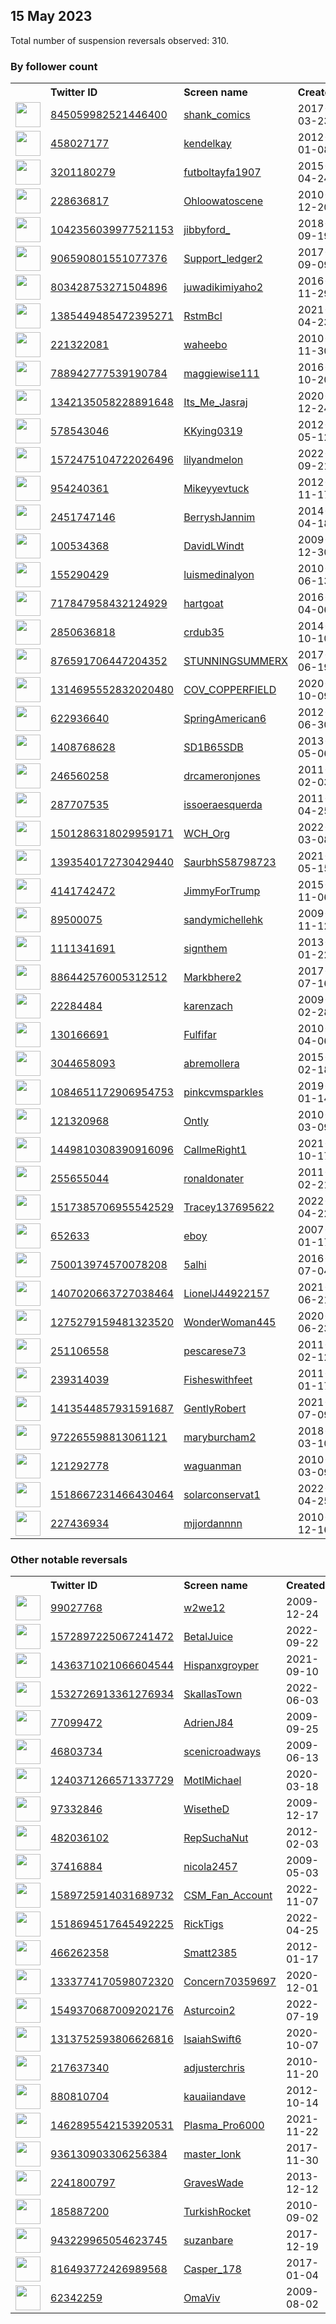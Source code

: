 
## 15 May 2023
Total number of suspension reversals observed: 310.

### By follower count
<table><tr><th></th><th align="left">Twitter ID</th><th align="left">Screen name</th>
<th align="left">Created</th><th align="left">Status</th><th align="left">Suspended</th><th align="left">Followers</th>
<tr><td><a href="https://pbs.twimg.com/profile_images/1342934151654232067/UNtn1x1s_normal.jpg"><img src="https://pbs.twimg.com/profile_images/1342934151654232067/UNtn1x1s_normal.jpg" width="40px" height="40px" align="center"/></a></td><td><a href="https://twitter.com/intent/user?user_id=845059982521446400">845059982521446400</a></td><td><a href="https://twitter.com/shank_comics">shank_comics</a></td><td>2017-03-23</td><td align="center"></td><td></td><td>272533</td></tr>
<tr><td><a href="https://pbs.twimg.com/profile_images/1418203776742092808/ZTva4WF4_normal.jpg"><img src="https://pbs.twimg.com/profile_images/1418203776742092808/ZTva4WF4_normal.jpg" width="40px" height="40px" align="center"/></a></td><td><a href="https://twitter.com/intent/user?user_id=458027177">458027177</a></td><td><a href="https://twitter.com/kendelkay">kendelkay</a></td><td>2012-01-08</td><td align="center"></td><td>2023-04-03</td><td>246905</td></tr>
<tr><td><a href="https://pbs.twimg.com/profile_images/1640495132788023298/TXuujCmA_normal.jpg"><img src="https://pbs.twimg.com/profile_images/1640495132788023298/TXuujCmA_normal.jpg" width="40px" height="40px" align="center"/></a></td><td><a href="https://twitter.com/intent/user?user_id=3201180279">3201180279</a></td><td><a href="https://twitter.com/futboltayfa1907">futboltayfa1907</a></td><td>2015-04-24</td><td align="center"></td><td>2022-08-20</td><td>203526</td></tr>
<tr><td><a href="https://pbs.twimg.com/profile_images/1340075038444273664/uY3pR0va_normal.jpg"><img src="https://pbs.twimg.com/profile_images/1340075038444273664/uY3pR0va_normal.jpg" width="40px" height="40px" align="center"/></a></td><td><a href="https://twitter.com/intent/user?user_id=228636817">228636817</a></td><td><a href="https://twitter.com/Ohloowatoscene">Ohloowatoscene</a></td><td>2010-12-20</td><td align="center"></td><td></td><td>143580</td></tr>
<tr><td><a href="https://pbs.twimg.com/profile_images/1661360097157693440/DEnKR4pq_normal.jpg"><img src="https://pbs.twimg.com/profile_images/1661360097157693440/DEnKR4pq_normal.jpg" width="40px" height="40px" align="center"/></a></td><td><a href="https://twitter.com/intent/user?user_id=1042356039977521153">1042356039977521153</a></td><td><a href="https://twitter.com/jibbyford_">jibbyford_</a></td><td>2018-09-19</td><td align="center"></td><td></td><td>138822</td></tr>
<tr><td><a href="https://pbs.twimg.com/profile_images/1646965821636333590/4oqGQL8B_normal.jpg"><img src="https://pbs.twimg.com/profile_images/1646965821636333590/4oqGQL8B_normal.jpg" width="40px" height="40px" align="center"/></a></td><td><a href="https://twitter.com/intent/user?user_id=906590801551077376">906590801551077376</a></td><td><a href="https://twitter.com/Support_ledger2">Support_ledger2</a></td><td>2017-09-09</td><td align="center"></td><td></td><td>50604</td></tr>
<tr><td><a href="https://pbs.twimg.com/profile_images/1264569707375427584/vHl41Rmm_normal.jpg"><img src="https://pbs.twimg.com/profile_images/1264569707375427584/vHl41Rmm_normal.jpg" width="40px" height="40px" align="center"/></a></td><td><a href="https://twitter.com/intent/user?user_id=803428753271504896">803428753271504896</a></td><td><a href="https://twitter.com/juwadikimiyaho2">juwadikimiyaho2</a></td><td>2016-11-29</td><td align="center"></td><td></td><td>30417</td></tr>
<tr><td><a href="https://pbs.twimg.com/profile_images/1650489392006594562/HwUW2PaT_normal.jpg"><img src="https://pbs.twimg.com/profile_images/1650489392006594562/HwUW2PaT_normal.jpg" width="40px" height="40px" align="center"/></a></td><td><a href="https://twitter.com/intent/user?user_id=1385449485472395271">1385449485472395271</a></td><td><a href="https://twitter.com/RstmBcl">RstmBcl</a></td><td>2021-04-23</td><td align="center"></td><td>2023-01-29</td><td>29156</td></tr>
<tr><td><a href="https://pbs.twimg.com/profile_images/1625109632027951112/6Dje9LT2_normal.jpg"><img src="https://pbs.twimg.com/profile_images/1625109632027951112/6Dje9LT2_normal.jpg" width="40px" height="40px" align="center"/></a></td><td><a href="https://twitter.com/intent/user?user_id=221322081">221322081</a></td><td><a href="https://twitter.com/waheebo">waheebo</a></td><td>2010-11-30</td><td align="center"></td><td>2023-01-19</td><td>25494</td></tr>
<tr><td><a href="https://pbs.twimg.com/profile_images/1346993909688225794/Gy3b9-mC_normal.jpg"><img src="https://pbs.twimg.com/profile_images/1346993909688225794/Gy3b9-mC_normal.jpg" width="40px" height="40px" align="center"/></a></td><td><a href="https://twitter.com/intent/user?user_id=788942777539190784">788942777539190784</a></td><td><a href="https://twitter.com/maggiewise111">maggiewise111</a></td><td>2016-10-20</td><td align="center"></td><td></td><td>18842</td></tr>
<tr><td><a href="https://pbs.twimg.com/profile_images/1668365075965677568/NpYZwUfH_normal.jpg"><img src="https://pbs.twimg.com/profile_images/1668365075965677568/NpYZwUfH_normal.jpg" width="40px" height="40px" align="center"/></a></td><td><a href="https://twitter.com/intent/user?user_id=1342135058228891648">1342135058228891648</a></td><td><a href="https://twitter.com/Its_Me_Jasraj">Its_Me_Jasraj</a></td><td>2020-12-24</td><td align="center"></td><td></td><td>18016</td></tr>
<tr><td><a href="https://pbs.twimg.com/profile_images/1545226600676921344/3BGJG1JZ_normal.jpg"><img src="https://pbs.twimg.com/profile_images/1545226600676921344/3BGJG1JZ_normal.jpg" width="40px" height="40px" align="center"/></a></td><td><a href="https://twitter.com/intent/user?user_id=578543046">578543046</a></td><td><a href="https://twitter.com/KKying0319">KKying0319</a></td><td>2012-05-12</td><td align="center"></td><td>2023-03-22</td><td>16110</td></tr>
<tr><td><a href="https://pbs.twimg.com/profile_images/1657301399540236293/d0_nrUWF_normal.jpg"><img src="https://pbs.twimg.com/profile_images/1657301399540236293/d0_nrUWF_normal.jpg" width="40px" height="40px" align="center"/></a></td><td><a href="https://twitter.com/intent/user?user_id=1572475104722026496">1572475104722026496</a></td><td><a href="https://twitter.com/lilyandmelon">lilyandmelon</a></td><td>2022-09-21</td><td align="center"></td><td>2023-05-12</td><td>11817</td></tr>
<tr><td><a href="https://pbs.twimg.com/profile_images/2861939236/976b0036573f5e9e342a9fc0460eb318_normal.jpeg"><img src="https://pbs.twimg.com/profile_images/2861939236/976b0036573f5e9e342a9fc0460eb318_normal.jpeg" width="40px" height="40px" align="center"/></a></td><td><a href="https://twitter.com/intent/user?user_id=954240361">954240361</a></td><td><a href="https://twitter.com/Mikeyyevtuck">Mikeyyevtuck</a></td><td>2012-11-17</td><td align="center"></td><td></td><td>10806</td></tr>
<tr><td><a href="https://pbs.twimg.com/profile_images/1640271545447710720/Yp1s211t_normal.jpg"><img src="https://pbs.twimg.com/profile_images/1640271545447710720/Yp1s211t_normal.jpg" width="40px" height="40px" align="center"/></a></td><td><a href="https://twitter.com/intent/user?user_id=2451747146">2451747146</a></td><td><a href="https://twitter.com/BerryshJannim">BerryshJannim</a></td><td>2014-04-18</td><td align="center"></td><td>2023-01-12</td><td>9324</td></tr>
<tr><td><a href="https://pbs.twimg.com/profile_images/1459598224721952768/aR0Oeu9a_normal.jpg"><img src="https://pbs.twimg.com/profile_images/1459598224721952768/aR0Oeu9a_normal.jpg" width="40px" height="40px" align="center"/></a></td><td><a href="https://twitter.com/intent/user?user_id=100534368">100534368</a></td><td><a href="https://twitter.com/DavidLWindt">DavidLWindt</a></td><td>2009-12-30</td><td align="center"></td><td>2022-07-22</td><td>9119</td></tr>
<tr><td><a href="https://pbs.twimg.com/profile_images/1376659046355337219/GNCBwXWj_normal.jpg"><img src="https://pbs.twimg.com/profile_images/1376659046355337219/GNCBwXWj_normal.jpg" width="40px" height="40px" align="center"/></a></td><td><a href="https://twitter.com/intent/user?user_id=155290429">155290429</a></td><td><a href="https://twitter.com/luismedinalyon">luismedinalyon</a></td><td>2010-06-13</td><td align="center"></td><td>2022-07-28</td><td>8486</td></tr>
<tr><td><a href="https://pbs.twimg.com/profile_images/1555297970974867456/3QQ5HfAB_normal.jpg"><img src="https://pbs.twimg.com/profile_images/1555297970974867456/3QQ5HfAB_normal.jpg" width="40px" height="40px" align="center"/></a></td><td><a href="https://twitter.com/intent/user?user_id=717847958432124929">717847958432124929</a></td><td><a href="https://twitter.com/hartgoat">hartgoat</a></td><td>2016-04-06</td><td align="center"></td><td>2023-05-04</td><td>8309</td></tr>
<tr><td><a href="https://pbs.twimg.com/profile_images/1659961159582089217/0SeXfRSe_normal.jpg"><img src="https://pbs.twimg.com/profile_images/1659961159582089217/0SeXfRSe_normal.jpg" width="40px" height="40px" align="center"/></a></td><td><a href="https://twitter.com/intent/user?user_id=2850636818">2850636818</a></td><td><a href="https://twitter.com/crdub35">crdub35</a></td><td>2014-10-10</td><td align="center"></td><td></td><td>8247</td></tr>
<tr><td><a href="https://pbs.twimg.com/profile_images/1297934987178672129/7gZswZtF_normal.jpg"><img src="https://pbs.twimg.com/profile_images/1297934987178672129/7gZswZtF_normal.jpg" width="40px" height="40px" align="center"/></a></td><td><a href="https://twitter.com/intent/user?user_id=876591706447204352">876591706447204352</a></td><td><a href="https://twitter.com/STUNNINGSUMMERX">STUNNINGSUMMERX</a></td><td>2017-06-19</td><td align="center"></td><td></td><td>7769</td></tr>
<tr><td><a href="https://pbs.twimg.com/profile_images/1552514344063229957/EGh2n_2c_normal.jpg"><img src="https://pbs.twimg.com/profile_images/1552514344063229957/EGh2n_2c_normal.jpg" width="40px" height="40px" align="center"/></a></td><td><a href="https://twitter.com/intent/user?user_id=1314695552832020480">1314695552832020480</a></td><td><a href="https://twitter.com/COV_COPPERFIELD">COV_COPPERFIELD</a></td><td>2020-10-09</td><td align="center"></td><td>2022-07-31</td><td>7768</td></tr>
<tr><td><a href="https://pbs.twimg.com/profile_images/1060371151241797632/aJBrAJCw_normal.jpg"><img src="https://pbs.twimg.com/profile_images/1060371151241797632/aJBrAJCw_normal.jpg" width="40px" height="40px" align="center"/></a></td><td><a href="https://twitter.com/intent/user?user_id=622936640">622936640</a></td><td><a href="https://twitter.com/SpringAmerican6">SpringAmerican6</a></td><td>2012-06-30</td><td align="center"></td><td></td><td>6817</td></tr>
<tr><td><a href="https://pbs.twimg.com/profile_images/1626261464830074880/5VIZ0yRv_normal.jpg"><img src="https://pbs.twimg.com/profile_images/1626261464830074880/5VIZ0yRv_normal.jpg" width="40px" height="40px" align="center"/></a></td><td><a href="https://twitter.com/intent/user?user_id=1408768628">1408768628</a></td><td><a href="https://twitter.com/SD1B65SDB">SD1B65SDB</a></td><td>2013-05-06</td><td align="center"></td><td>2023-01-19</td><td>6803</td></tr>
<tr><td><a href="https://pbs.twimg.com/profile_images/830900931533238273/t5mBwD7i_normal.jpg"><img src="https://pbs.twimg.com/profile_images/830900931533238273/t5mBwD7i_normal.jpg" width="40px" height="40px" align="center"/></a></td><td><a href="https://twitter.com/intent/user?user_id=246560258">246560258</a></td><td><a href="https://twitter.com/drcameronjones">drcameronjones</a></td><td>2011-02-03</td><td align="center"></td><td>2022-08-17</td><td>6082</td></tr>
<tr><td><a href="https://pbs.twimg.com/profile_images/1215845755799384065/Cs3TH5hD_normal.jpg"><img src="https://pbs.twimg.com/profile_images/1215845755799384065/Cs3TH5hD_normal.jpg" width="40px" height="40px" align="center"/></a></td><td><a href="https://twitter.com/intent/user?user_id=287707535">287707535</a></td><td><a href="https://twitter.com/issoeraesquerda">issoeraesquerda</a></td><td>2011-04-25</td><td align="center"></td><td></td><td>5702</td></tr>
<tr><td><a href="https://pbs.twimg.com/profile_images/1506151990459449348/QWmRwYAm_normal.jpg"><img src="https://pbs.twimg.com/profile_images/1506151990459449348/QWmRwYAm_normal.jpg" width="40px" height="40px" align="center"/></a></td><td><a href="https://twitter.com/intent/user?user_id=1501286318029959171">1501286318029959171</a></td><td><a href="https://twitter.com/WCH_Org">WCH_Org</a></td><td>2022-03-08</td><td align="center"></td><td>2022-07-26</td><td>5561</td></tr>
<tr><td><a href="https://pbs.twimg.com/profile_images/1426139290363305988/QNF3AHmy_normal.jpg"><img src="https://pbs.twimg.com/profile_images/1426139290363305988/QNF3AHmy_normal.jpg" width="40px" height="40px" align="center"/></a></td><td><a href="https://twitter.com/intent/user?user_id=1393540172730429440">1393540172730429440</a></td><td><a href="https://twitter.com/SaurbhS58798723">SaurbhS58798723</a></td><td>2021-05-15</td><td align="center"></td><td></td><td>5407</td></tr>
<tr><td><a href="https://pbs.twimg.com/profile_images/1665937876335591424/ac7lndcU_normal.jpg"><img src="https://pbs.twimg.com/profile_images/1665937876335591424/ac7lndcU_normal.jpg" width="40px" height="40px" align="center"/></a></td><td><a href="https://twitter.com/intent/user?user_id=4141742472">4141742472</a></td><td><a href="https://twitter.com/JimmyForTrump">JimmyForTrump</a></td><td>2015-11-06</td><td align="center"></td><td></td><td>4459</td></tr>
<tr><td><a href="https://pbs.twimg.com/profile_images/1653191436580409344/69kkXnpm_normal.jpg"><img src="https://pbs.twimg.com/profile_images/1653191436580409344/69kkXnpm_normal.jpg" width="40px" height="40px" align="center"/></a></td><td><a href="https://twitter.com/intent/user?user_id=89500075">89500075</a></td><td><a href="https://twitter.com/sandymichellehk">sandymichellehk</a></td><td>2009-11-12</td><td align="center"></td><td></td><td>3770</td></tr>
<tr><td><a href="https://pbs.twimg.com/profile_images/1537542218919051266/bAlcFhKr_normal.jpg"><img src="https://pbs.twimg.com/profile_images/1537542218919051266/bAlcFhKr_normal.jpg" width="40px" height="40px" align="center"/></a></td><td><a href="https://twitter.com/intent/user?user_id=1111341691">1111341691</a></td><td><a href="https://twitter.com/signthem">signthem</a></td><td>2013-01-22</td><td align="center"></td><td>2023-02-02</td><td>3547</td></tr>
<tr><td><a href="https://pbs.twimg.com/profile_images/918714585372246016/jna_GS-I_normal.jpg"><img src="https://pbs.twimg.com/profile_images/918714585372246016/jna_GS-I_normal.jpg" width="40px" height="40px" align="center"/></a></td><td><a href="https://twitter.com/intent/user?user_id=886442576005312512">886442576005312512</a></td><td><a href="https://twitter.com/Markbhere2">Markbhere2</a></td><td>2017-07-16</td><td align="center"></td><td></td><td>3424</td></tr>
<tr><td><a href="https://pbs.twimg.com/profile_images/1379808868943937538/Qu00Syli_normal.jpg"><img src="https://pbs.twimg.com/profile_images/1379808868943937538/Qu00Syli_normal.jpg" width="40px" height="40px" align="center"/></a></td><td><a href="https://twitter.com/intent/user?user_id=22284484">22284484</a></td><td><a href="https://twitter.com/karenzach">karenzach</a></td><td>2009-02-28</td><td align="center"></td><td></td><td>3139</td></tr>
<tr><td><a href="https://pbs.twimg.com/profile_images/997494808875708418/k363kDzp_normal.jpg"><img src="https://pbs.twimg.com/profile_images/997494808875708418/k363kDzp_normal.jpg" width="40px" height="40px" align="center"/></a></td><td><a href="https://twitter.com/intent/user?user_id=130166691">130166691</a></td><td><a href="https://twitter.com/Fulfifar">Fulfifar</a></td><td>2010-04-06</td><td align="center"></td><td>2023-03-27</td><td>3098</td></tr>
<tr><td><a href="https://pbs.twimg.com/profile_images/1414284820872671232/VK5g-GIo_normal.jpg"><img src="https://pbs.twimg.com/profile_images/1414284820872671232/VK5g-GIo_normal.jpg" width="40px" height="40px" align="center"/></a></td><td><a href="https://twitter.com/intent/user?user_id=3044658093">3044658093</a></td><td><a href="https://twitter.com/abremollera">abremollera</a></td><td>2015-02-18</td><td align="center"></td><td>2022-09-23</td><td>2848</td></tr>
<tr><td><a href="https://pbs.twimg.com/profile_images/1669093176806871040/cWk4W4_U_normal.jpg"><img src="https://pbs.twimg.com/profile_images/1669093176806871040/cWk4W4_U_normal.jpg" width="40px" height="40px" align="center"/></a></td><td><a href="https://twitter.com/intent/user?user_id=1084651172906954753">1084651172906954753</a></td><td><a href="https://twitter.com/pinkcvmsparkles">pinkcvmsparkles</a></td><td>2019-01-14</td><td align="center"></td><td></td><td>2709</td></tr>
<tr><td><a href="https://pbs.twimg.com/profile_images/1657964450681331713/HBJcl_Yz_normal.jpg"><img src="https://pbs.twimg.com/profile_images/1657964450681331713/HBJcl_Yz_normal.jpg" width="40px" height="40px" align="center"/></a></td><td><a href="https://twitter.com/intent/user?user_id=121320968">121320968</a></td><td><a href="https://twitter.com/Ontly">Ontly</a></td><td>2010-03-09</td><td align="center"></td><td></td><td>2520</td></tr>
<tr><td><a href="https://pbs.twimg.com/profile_images/1643949511239139329/9UBmiW5b_normal.jpg"><img src="https://pbs.twimg.com/profile_images/1643949511239139329/9UBmiW5b_normal.jpg" width="40px" height="40px" align="center"/></a></td><td><a href="https://twitter.com/intent/user?user_id=1449810308390916096">1449810308390916096</a></td><td><a href="https://twitter.com/CallmeRight1">CallmeRight1</a></td><td>2021-10-17</td><td align="center"></td><td>2023-05-03</td><td>2380</td></tr>
<tr><td><a href="https://pbs.twimg.com/profile_images/1540101573057155084/qXRhds8P_normal.png"><img src="https://pbs.twimg.com/profile_images/1540101573057155084/qXRhds8P_normal.png" width="40px" height="40px" align="center"/></a></td><td><a href="https://twitter.com/intent/user?user_id=255655044">255655044</a></td><td><a href="https://twitter.com/ronaldonater">ronaldonater</a></td><td>2011-02-21</td><td align="center"></td><td>2022-07-15</td><td>2256</td></tr>
<tr><td><a href="https://pbs.twimg.com/profile_images/1581042874820558848/RPGEKdgX_normal.jpg"><img src="https://pbs.twimg.com/profile_images/1581042874820558848/RPGEKdgX_normal.jpg" width="40px" height="40px" align="center"/></a></td><td><a href="https://twitter.com/intent/user?user_id=1517385706955542529">1517385706955542529</a></td><td><a href="https://twitter.com/Tracey137695622">Tracey137695622</a></td><td>2022-04-22</td><td align="center"></td><td>2023-05-02</td><td>2254</td></tr>
<tr><td><a href="https://pbs.twimg.com/profile_images/1656149813774237697/XSEXEFVo_normal.jpg"><img src="https://pbs.twimg.com/profile_images/1656149813774237697/XSEXEFVo_normal.jpg" width="40px" height="40px" align="center"/></a></td><td><a href="https://twitter.com/intent/user?user_id=652633">652633</a></td><td><a href="https://twitter.com/eboy">eboy</a></td><td>2007-01-17</td><td align="center"></td><td></td><td>2201</td></tr>
<tr><td><a href="https://pbs.twimg.com/profile_images/875658522779803650/m45i29DK_normal.jpg"><img src="https://pbs.twimg.com/profile_images/875658522779803650/m45i29DK_normal.jpg" width="40px" height="40px" align="center"/></a></td><td><a href="https://twitter.com/intent/user?user_id=750013974570078208">750013974570078208</a></td><td><a href="https://twitter.com/5alhi">5alhi</a></td><td>2016-07-04</td><td align="center"></td><td>2022-08-02</td><td>2138</td></tr>
<tr><td><a href="https://pbs.twimg.com/profile_images/1659950750552977409/eGABXS9L_normal.jpg"><img src="https://pbs.twimg.com/profile_images/1659950750552977409/eGABXS9L_normal.jpg" width="40px" height="40px" align="center"/></a></td><td><a href="https://twitter.com/intent/user?user_id=1407020663727038464">1407020663727038464</a></td><td><a href="https://twitter.com/LionelJ44922157">LionelJ44922157</a></td><td>2021-06-21</td><td align="center"></td><td>2023-01-20</td><td>2092</td></tr>
<tr><td><a href="https://pbs.twimg.com/profile_images/1275618282893127680/cazx_n2Z_normal.jpg"><img src="https://pbs.twimg.com/profile_images/1275618282893127680/cazx_n2Z_normal.jpg" width="40px" height="40px" align="center"/></a></td><td><a href="https://twitter.com/intent/user?user_id=1275279159481323520">1275279159481323520</a></td><td><a href="https://twitter.com/WonderWoman445">WonderWoman445</a></td><td>2020-06-23</td><td align="center"></td><td></td><td>2059</td></tr>
<tr><td><a href="https://pbs.twimg.com/profile_images/1513533070565163019/zwFl8hRM_normal.jpg"><img src="https://pbs.twimg.com/profile_images/1513533070565163019/zwFl8hRM_normal.jpg" width="40px" height="40px" align="center"/></a></td><td><a href="https://twitter.com/intent/user?user_id=251106558">251106558</a></td><td><a href="https://twitter.com/pescarese73">pescarese73</a></td><td>2011-02-12</td><td align="center"></td><td>2022-07-04</td><td>2047</td></tr>
<tr><td><a href="https://pbs.twimg.com/profile_images/849326591616458753/gOHGk9Kd_normal.jpg"><img src="https://pbs.twimg.com/profile_images/849326591616458753/gOHGk9Kd_normal.jpg" width="40px" height="40px" align="center"/></a></td><td><a href="https://twitter.com/intent/user?user_id=239314039">239314039</a></td><td><a href="https://twitter.com/Fisheswithfeet">Fisheswithfeet</a></td><td>2011-01-17</td><td align="center"></td><td></td><td>1916</td></tr>
<tr><td><a href="https://pbs.twimg.com/profile_images/1413546802792615942/zXAxHYqg_normal.jpg"><img src="https://pbs.twimg.com/profile_images/1413546802792615942/zXAxHYqg_normal.jpg" width="40px" height="40px" align="center"/></a></td><td><a href="https://twitter.com/intent/user?user_id=1413544857931591687">1413544857931591687</a></td><td><a href="https://twitter.com/GentlyRobert">GentlyRobert</a></td><td>2021-07-09</td><td align="center"></td><td>2022-12-20</td><td>1789</td></tr>
<tr><td><a href="https://pbs.twimg.com/profile_images/1059161447744233472/naidU7pZ_normal.jpg"><img src="https://pbs.twimg.com/profile_images/1059161447744233472/naidU7pZ_normal.jpg" width="40px" height="40px" align="center"/></a></td><td><a href="https://twitter.com/intent/user?user_id=972265598813061121">972265598813061121</a></td><td><a href="https://twitter.com/maryburcham2">maryburcham2</a></td><td>2018-03-10</td><td align="center"></td><td></td><td>1767</td></tr>
<tr><td><a href="https://pbs.twimg.com/profile_images/1667322956559577095/SPfKqC0T_normal.jpg"><img src="https://pbs.twimg.com/profile_images/1667322956559577095/SPfKqC0T_normal.jpg" width="40px" height="40px" align="center"/></a></td><td><a href="https://twitter.com/intent/user?user_id=121292778">121292778</a></td><td><a href="https://twitter.com/waguanman">waguanman</a></td><td>2010-03-09</td><td align="center"></td><td>2023-02-05</td><td>1690</td></tr>
<tr><td><a href="https://abs.twimg.com/sticky/default_profile_images/default_profile_normal.png"><img src="https://abs.twimg.com/sticky/default_profile_images/default_profile_normal.png" width="40px" height="40px" align="center"/></a></td><td><a href="https://twitter.com/intent/user?user_id=1518667231466430464">1518667231466430464</a></td><td><a href="https://twitter.com/solarconservat1">solarconservat1</a></td><td>2022-04-25</td><td align="center">🚫</td><td>2023-03-27</td><td>1672</td></tr>
<tr><td><a href="https://pbs.twimg.com/profile_images/1557912578231353348/2yGlOk1v_normal.jpg"><img src="https://pbs.twimg.com/profile_images/1557912578231353348/2yGlOk1v_normal.jpg" width="40px" height="40px" align="center"/></a></td><td><a href="https://twitter.com/intent/user?user_id=227436934">227436934</a></td><td><a href="https://twitter.com/mjjordannnn">mjjordannnn</a></td><td>2010-12-16</td><td align="center"></td><td>2023-04-21</td><td>1612</td></tr>
</table>

### Other notable reversals
<table><tr><th></th><th align="left">Twitter ID</th><th align="left">Screen name</th>
<th align="left">Created</th><th align="left">Status</th><th align="left">Suspended</th><th align="left">Followers</th>
<tr><td><a href="https://abs.twimg.com/sticky/default_profile_images/default_profile_normal.png"><img src="https://abs.twimg.com/sticky/default_profile_images/default_profile_normal.png" width="40px" height="40px" align="center"/></a></td><td><a href="https://twitter.com/intent/user?user_id=99027768">99027768</a></td><td><a href="https://twitter.com/w2we12">w2we12</a></td><td>2009-12-24</td><td align="center"></td><td>2023-05-02</td><td>0</td></tr>
<tr><td><a href="https://pbs.twimg.com/profile_images/1624717240036921344/KvvqfhXJ_normal.jpg"><img src="https://pbs.twimg.com/profile_images/1624717240036921344/KvvqfhXJ_normal.jpg" width="40px" height="40px" align="center"/></a></td><td><a href="https://twitter.com/intent/user?user_id=1572897225067241472">1572897225067241472</a></td><td><a href="https://twitter.com/BetalJuice">BetalJuice</a></td><td>2022-09-22</td><td align="center"></td><td>2023-02-28</td><td>176</td></tr>
<tr><td><a href="https://pbs.twimg.com/profile_images/1661586650542276608/_TlC5blZ_normal.jpg"><img src="https://pbs.twimg.com/profile_images/1661586650542276608/_TlC5blZ_normal.jpg" width="40px" height="40px" align="center"/></a></td><td><a href="https://twitter.com/intent/user?user_id=1436371021066604544">1436371021066604544</a></td><td><a href="https://twitter.com/Hispanxgroyper">Hispanxgroyper</a></td><td>2021-09-10</td><td align="center"></td><td>2023-05-03</td><td>1235</td></tr>
<tr><td><a href="https://pbs.twimg.com/profile_images/1532737239435792385/QPtVSQbA_normal.jpg"><img src="https://pbs.twimg.com/profile_images/1532737239435792385/QPtVSQbA_normal.jpg" width="40px" height="40px" align="center"/></a></td><td><a href="https://twitter.com/intent/user?user_id=1532726913361276934">1532726913361276934</a></td><td><a href="https://twitter.com/SkallasTown">SkallasTown</a></td><td>2022-06-03</td><td align="center"></td><td>2022-10-17</td><td>1116</td></tr>
<tr><td><a href="https://pbs.twimg.com/profile_images/1521342433560346624/2vsjySY1_normal.jpg"><img src="https://pbs.twimg.com/profile_images/1521342433560346624/2vsjySY1_normal.jpg" width="40px" height="40px" align="center"/></a></td><td><a href="https://twitter.com/intent/user?user_id=77099472">77099472</a></td><td><a href="https://twitter.com/AdrienJ84">AdrienJ84</a></td><td>2009-09-25</td><td align="center"></td><td>2022-12-14</td><td>20</td></tr>
<tr><td><a href="https://abs.twimg.com/sticky/default_profile_images/default_profile_normal.png"><img src="https://abs.twimg.com/sticky/default_profile_images/default_profile_normal.png" width="40px" height="40px" align="center"/></a></td><td><a href="https://twitter.com/intent/user?user_id=46803734">46803734</a></td><td><a href="https://twitter.com/scenicroadways">scenicroadways</a></td><td>2009-06-13</td><td align="center"></td><td>2023-03-24</td><td>3</td></tr>
<tr><td><a href="https://pbs.twimg.com/profile_images/1658590131001999360/y_4wyx1h_normal.jpg"><img src="https://pbs.twimg.com/profile_images/1658590131001999360/y_4wyx1h_normal.jpg" width="40px" height="40px" align="center"/></a></td><td><a href="https://twitter.com/intent/user?user_id=1240371266571337729">1240371266571337729</a></td><td><a href="https://twitter.com/MotlMichael">MotlMichael</a></td><td>2020-03-18</td><td align="center"></td><td>2022-11-29</td><td>44</td></tr>
<tr><td><a href="https://pbs.twimg.com/profile_images/1657337594961616896/gbxenXhL_normal.jpg"><img src="https://pbs.twimg.com/profile_images/1657337594961616896/gbxenXhL_normal.jpg" width="40px" height="40px" align="center"/></a></td><td><a href="https://twitter.com/intent/user?user_id=97332846">97332846</a></td><td><a href="https://twitter.com/WisetheD">WisetheD</a></td><td>2009-12-17</td><td align="center"></td><td>2022-12-10</td><td>309</td></tr>
<tr><td><a href="https://pbs.twimg.com/profile_images/1659145340333838336/_JH6DzVy_normal.jpg"><img src="https://pbs.twimg.com/profile_images/1659145340333838336/_JH6DzVy_normal.jpg" width="40px" height="40px" align="center"/></a></td><td><a href="https://twitter.com/intent/user?user_id=482036102">482036102</a></td><td><a href="https://twitter.com/RepSuchaNut">RepSuchaNut</a></td><td>2012-02-03</td><td align="center">🚫</td><td>2022-12-12</td><td>302</td></tr>
<tr><td><a href="https://pbs.twimg.com/profile_images/1341844604275056640/4fd4vyyC_normal.jpg"><img src="https://pbs.twimg.com/profile_images/1341844604275056640/4fd4vyyC_normal.jpg" width="40px" height="40px" align="center"/></a></td><td><a href="https://twitter.com/intent/user?user_id=37416884">37416884</a></td><td><a href="https://twitter.com/nicola2457">nicola2457</a></td><td>2009-05-03</td><td align="center"></td><td>2023-04-26</td><td>41</td></tr>
<tr><td><a href="https://pbs.twimg.com/profile_images/1667921016046092289/oA0PYxuT_normal.jpg"><img src="https://pbs.twimg.com/profile_images/1667921016046092289/oA0PYxuT_normal.jpg" width="40px" height="40px" align="center"/></a></td><td><a href="https://twitter.com/intent/user?user_id=1589725914031689732">1589725914031689732</a></td><td><a href="https://twitter.com/CSM_Fan_Account">CSM_Fan_Account</a></td><td>2022-11-07</td><td align="center"></td><td>2023-05-02</td><td>73</td></tr>
<tr><td><a href="https://pbs.twimg.com/profile_images/1611761571922944002/dr_c-m4D_normal.jpg"><img src="https://pbs.twimg.com/profile_images/1611761571922944002/dr_c-m4D_normal.jpg" width="40px" height="40px" align="center"/></a></td><td><a href="https://twitter.com/intent/user?user_id=1518694517645492225">1518694517645492225</a></td><td><a href="https://twitter.com/RickTigs">RickTigs</a></td><td>2022-04-25</td><td align="center"></td><td>2023-04-28</td><td>288</td></tr>
<tr><td><a href="https://pbs.twimg.com/profile_images/1657859634223349762/6Vl7aqoG_normal.jpg"><img src="https://pbs.twimg.com/profile_images/1657859634223349762/6Vl7aqoG_normal.jpg" width="40px" height="40px" align="center"/></a></td><td><a href="https://twitter.com/intent/user?user_id=466262358">466262358</a></td><td><a href="https://twitter.com/Smatt2385">Smatt2385</a></td><td>2012-01-17</td><td align="center"></td><td>2023-04-02</td><td>38</td></tr>
<tr><td><a href="https://pbs.twimg.com/profile_images/1492087178612125698/TL-p6OHi_normal.jpg"><img src="https://pbs.twimg.com/profile_images/1492087178612125698/TL-p6OHi_normal.jpg" width="40px" height="40px" align="center"/></a></td><td><a href="https://twitter.com/intent/user?user_id=1333774170598072320">1333774170598072320</a></td><td><a href="https://twitter.com/Concern70359697">Concern70359697</a></td><td>2020-12-01</td><td align="center"></td><td>2022-10-12</td><td>637</td></tr>
<tr><td><a href="https://pbs.twimg.com/profile_images/1549385772075188225/_6wrt0zl_normal.jpg"><img src="https://pbs.twimg.com/profile_images/1549385772075188225/_6wrt0zl_normal.jpg" width="40px" height="40px" align="center"/></a></td><td><a href="https://twitter.com/intent/user?user_id=1549370687009202176">1549370687009202176</a></td><td><a href="https://twitter.com/Asturcoin2">Asturcoin2</a></td><td>2022-07-19</td><td align="center"></td><td>2023-03-17</td><td>866</td></tr>
<tr><td><a href="https://pbs.twimg.com/profile_images/1482823081274052608/YdAx7QL1_normal.jpg"><img src="https://pbs.twimg.com/profile_images/1482823081274052608/YdAx7QL1_normal.jpg" width="40px" height="40px" align="center"/></a></td><td><a href="https://twitter.com/intent/user?user_id=1313752593806626816">1313752593806626816</a></td><td><a href="https://twitter.com/IsaiahSwift6">IsaiahSwift6</a></td><td>2020-10-07</td><td align="center"></td><td>2023-01-26</td><td>177</td></tr>
<tr><td><a href="https://pbs.twimg.com/profile_images/1634594778003439617/n2QIejIn_normal.jpg"><img src="https://pbs.twimg.com/profile_images/1634594778003439617/n2QIejIn_normal.jpg" width="40px" height="40px" align="center"/></a></td><td><a href="https://twitter.com/intent/user?user_id=217637340">217637340</a></td><td><a href="https://twitter.com/adjusterchris">adjusterchris</a></td><td>2010-11-20</td><td align="center"></td><td>2023-03-13</td><td>7</td></tr>
<tr><td><a href="https://pbs.twimg.com/profile_images/378800000305934311/4664e45b110f9df56cc2e89f27bc7c88_normal.jpeg"><img src="https://pbs.twimg.com/profile_images/378800000305934311/4664e45b110f9df56cc2e89f27bc7c88_normal.jpeg" width="40px" height="40px" align="center"/></a></td><td><a href="https://twitter.com/intent/user?user_id=880810704">880810704</a></td><td><a href="https://twitter.com/kauaiiandave">kauaiiandave</a></td><td>2012-10-14</td><td align="center"></td><td>2022-10-29</td><td>1475</td></tr>
<tr><td><a href="https://pbs.twimg.com/profile_images/1658296747830005760/ju_95E3L_normal.jpg"><img src="https://pbs.twimg.com/profile_images/1658296747830005760/ju_95E3L_normal.jpg" width="40px" height="40px" align="center"/></a></td><td><a href="https://twitter.com/intent/user?user_id=1462895542153920531">1462895542153920531</a></td><td><a href="https://twitter.com/Plasma_Pro6000">Plasma_Pro6000</a></td><td>2021-11-22</td><td align="center"></td><td>2022-05-25</td><td>19</td></tr>
<tr><td><a href="https://pbs.twimg.com/profile_images/1364097620533256195/wlZWb4q7_normal.jpg"><img src="https://pbs.twimg.com/profile_images/1364097620533256195/wlZWb4q7_normal.jpg" width="40px" height="40px" align="center"/></a></td><td><a href="https://twitter.com/intent/user?user_id=936130903306256384">936130903306256384</a></td><td><a href="https://twitter.com/master_lonk">master_lonk</a></td><td>2017-11-30</td><td align="center"></td><td>2022-10-31</td><td>12</td></tr>
<tr><td><a href="https://pbs.twimg.com/profile_images/634158562596392961/hPdUH2Jr_normal.jpg"><img src="https://pbs.twimg.com/profile_images/634158562596392961/hPdUH2Jr_normal.jpg" width="40px" height="40px" align="center"/></a></td><td><a href="https://twitter.com/intent/user?user_id=2241800797">2241800797</a></td><td><a href="https://twitter.com/GravesWade">GravesWade</a></td><td>2013-12-12</td><td align="center"></td><td>2023-01-16</td><td>106</td></tr>
<tr><td><a href="https://pbs.twimg.com/profile_images/1555340899974094849/zJaP_G0l_normal.jpg"><img src="https://pbs.twimg.com/profile_images/1555340899974094849/zJaP_G0l_normal.jpg" width="40px" height="40px" align="center"/></a></td><td><a href="https://twitter.com/intent/user?user_id=185887200">185887200</a></td><td><a href="https://twitter.com/TurkishRocket">TurkishRocket</a></td><td>2010-09-02</td><td align="center"></td><td>2023-01-10</td><td>558</td></tr>
<tr><td><a href="https://pbs.twimg.com/profile_images/1649927652634148864/jnhhBdlJ_normal.jpg"><img src="https://pbs.twimg.com/profile_images/1649927652634148864/jnhhBdlJ_normal.jpg" width="40px" height="40px" align="center"/></a></td><td><a href="https://twitter.com/intent/user?user_id=943229965054623745">943229965054623745</a></td><td><a href="https://twitter.com/suzanbare">suzanbare</a></td><td>2017-12-19</td><td align="center"></td><td>2023-05-04</td><td>1</td></tr>
<tr><td><a href="https://pbs.twimg.com/profile_images/1227334642967220231/dYYQk4f8_normal.jpg"><img src="https://pbs.twimg.com/profile_images/1227334642967220231/dYYQk4f8_normal.jpg" width="40px" height="40px" align="center"/></a></td><td><a href="https://twitter.com/intent/user?user_id=816493772426989568">816493772426989568</a></td><td><a href="https://twitter.com/Casper_178">Casper_178</a></td><td>2017-01-04</td><td align="center">🔒</td><td>2023-05-11</td><td>7</td></tr>
<tr><td><a href="https://pbs.twimg.com/profile_images/444643390664105984/Kxi_ClOG_normal.jpeg"><img src="https://pbs.twimg.com/profile_images/444643390664105984/Kxi_ClOG_normal.jpeg" width="40px" height="40px" align="center"/></a></td><td><a href="https://twitter.com/intent/user?user_id=62342259">62342259</a></td><td><a href="https://twitter.com/OmaViv">OmaViv</a></td><td>2009-08-02</td><td align="center">🔒</td><td>2023-02-27</td><td>25</td></tr>
</table>
